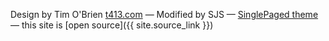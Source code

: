 

Design by Tim O'Brien [t413.com](http://t413.com/)
&mdash;
Modified by SJS
&mdash;
[SinglePaged theme](https://github.com/t413/SinglePaged)
&mdash;
this site is [open source]({{ site.source_link }})

